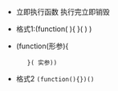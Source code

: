 - 立即执行函数 执行完立即销毁
- 格式1:(function( ){ }( ) )

-    (function(形参){

            }( 实参)) 

+ 格式2
`
    (function(){})()
`
